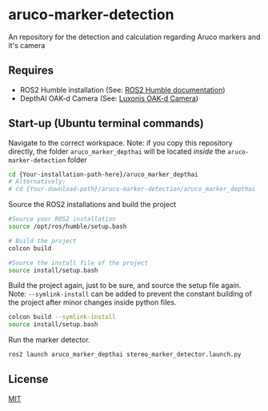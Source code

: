 # aruco-marker-detection
An repository for the detection and calculation regarding Aruco markers and it's camera

## Requires
- ROS2 Humble installation (See: [ROS2 Humble documentation](https://docs.ros.org/en/humble/index.html))
- DepthAI OAK-d Camera (See: [Luxonis OAK-d Camera](https://docs.luxonis.com/projects/hardware/en/latest/pages/BW1098OAK/))

## Start-up (Ubuntu terminal commands)
Navigate to the correct workspace. Note: if you copy this repository directly, the folder `aruco_marker_depthai` will be located *inside* the `aruco-marker-detection` folder
```bash
cd {Your-installation-path-here}/aruco_marker_depthai
# Alternatively: 
# cd {Your-download-path}/aruco-marker-detection/aruco_marker_depthai  
```

Source the ROS2 installations and build the project
```bash 
#Source your ROS2 installation
source /opt/ros/humble/setup.bash

# Build the project
colcon build

#Source the install file of the project
source install/setup.bash
```

Build the project again, just to be sure, and source the setup file again. Note: `--symlink-install` can be added to prevent the constant building of the project after minor changes inside python files.
```bash
colcon build --symlink-install
source install/setup.bash
```

Run the marker detector.
```bash
ros2 launch aruco_marker_depthai stereo_marker_detector.launch.py
```

## License
[MIT](https://github.com/dan00n1/aruco-marker-detection/blob/0d4f772d2e9c2635cd3b6ded379c2c12e2cb8b23/LICENSE)
